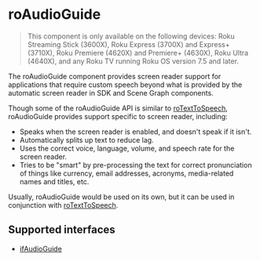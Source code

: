 roAudioGuide
============

> This component is only available on the following devices: Roku Streaming Stick (3600X), Roku Express (3700X) and Express+ (3710X), Roku Premiere (4620X) and Premiere+ (4630X), Roku Ultra (4640X), and any Roku TV running Roku OS version 7.5 and later.

The roAudioGuide component provides screen reader support for applications that require custom speech beyond what is provided by the automatic screen reader in SDK and Scene Graph components.

Though some of the roAudioGuide API is similar to [roTextToSpeech](/docs/references/brightscript/components/rotexttospeech.md "roTextToSpeech"), roAudioGuide provides support specific to screen reader, including:

*   Speaks when the screen reader is enabled, and doesn't speak if it isn't.
*   Automatically splits up text to reduce lag.
*   Uses the correct voice, language, volume, and speech rate for the screen reader.
*   Tries to be "smart" by pre-processing the text for correct pronunciation of things like currency, email addresses, acronyms, media-related names and titles, etc.

Usually, roAudioGuide would be used on its own, but it can be used in conjunction with [roTextToSpeech](/docs/references/brightscript/components/rotexttospeech.md "roTextToSpeech").

Supported interfaces
--------------------

*   [ifAudioGuide](/docs/references/brightscript/interfaces/ifaudioguide.md "ifAudioGuide")